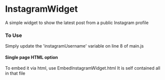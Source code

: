 # InstagramWidget
A simple widget to show the latest post from a public Instagram profile

### To Use
Simply update the 'instagramUsername' variable on line 8 of main.js


#### Single page HTML option
To embed it via html, use EmbedInstagramWidget.html
It is self contained all in that file